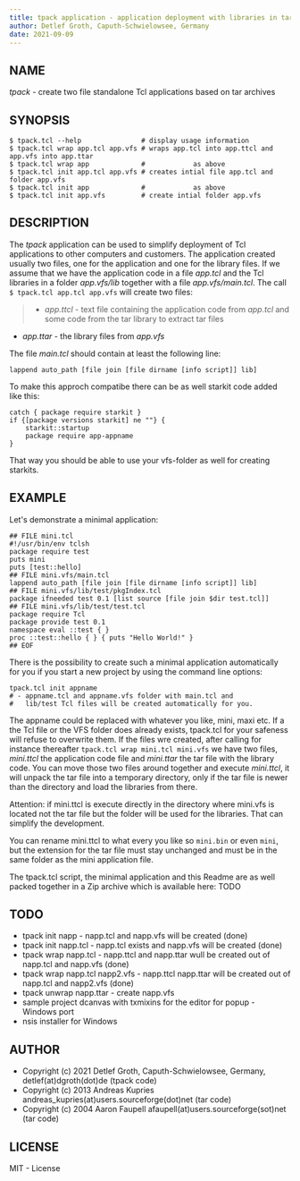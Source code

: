 ```yaml
---
title: tpack application - application deployment with libraries in tar archives
author: Detlef Groth, Caputh-Schwielowsee, Germany
date: 2021-09-09
---
```


## NAME 

_tpack_ - create two file standalone Tcl applications based on tar archives

## SYNOPSIS

```
$ tpack.tcl --help               # display usage information
$ tpack.tcl wrap app.tcl app.vfs # wraps app.tcl into app.ttcl and app.vfs into app.ttar
$ tpack.tcl wrap app             #            as above
$ tpack.tcl init app.tcl app.vfs # creates intial file app.tcl and folder app.vfs
$ tpack.tcl init app             #            as above
$ tpack.tcl init app.vfs         # create intial folder app.vfs
```

## DESCRIPTION

The _tpack_ application can be used to simplify deployment of Tcl applications to other computers and customers.
The application created usually two files, one for the application and one for the library files. 
If we assume that we have the application code in a file _app.tcl_ and the Tcl libraries in a folder _app.vfs/lib_ together with a file _app.vfs/main.tcl_. The call
`$ tpack.tcl app.tcl app.vfs` will create two files:

> - _app.ttcl_ - text file containing the application code from _app.tcl_ and some code from the tar library to extract tar files
  - _app.ttar_ - the library files from _app.vfs_

The file _main.tcl_ should contain at least the following line:

```
lappend auto_path [file join [file dirname [info script]] lib]
```

To make this approch compatibe there can be as well starkit code added like this:

```
catch { package require starkit }
if {[package versions starkit] ne ""} {
    starkit::startup
    package require app-appname
}
```

That way you should be able to use your vfs-folder as well for creating starkits.

## EXAMPLE

Let's demonstrate a minimal application:

```
## FILE mini.tcl
#!/usr/bin/env tclsh
package require test
puts mini
puts [test::hello]
## FILE mini.vfs/main.tcl
lappend auto_path [file join [file dirname [info script]] lib]
## FILE mini.vfs/lib/test/pkgIndex.tcl
package ifneeded test 0.1 [list source [file join $dir test.tcl]]
## FILE mini.vfs/lib/test/test.tcl
package require Tcl
package provide test 0.1
namespace eval ::test { }
proc ::test::hello { } { puts "Hello World!" }
## EOF
```
There is the possibility to create such a minimal application automatically for you if you start a new project
by using the command line options:

```
tpack.tcl init appname
# - appname.tcl and appname.vfs folder with main.tcl and
#   lib/test Tcl files will be created automatically for you.
```

The appname could be replaced with whatever you like, mini, maxi etc. If a the Tcl file or the VFS folder does already
exists, tpack.tcl for your safeness will refuse to overwrite them. 
If the files wre created, after calling for instance thereafter 
`tpack.tcl wrap mini.tcl mini.vfs` we have two files,
_mini.ttcl_ the application code file and _mini.ttar_ the tar file with the
library code. You can move those two files around together and execute _mini.ttcl_, 
it will unpack the tar file into a temporary directory, only if the tar file is newer than
the directory and load the libraries from there.

Attention: if mini.ttcl is execute directly in the directory where mini.vfs is 
located not the tar file but the folder will be used for the libraries. That can simplify the development.

You can rename mini.ttcl to what every you like so `mini.bin` or even `mini`, 
but the extension for the tar file must stay unchanged and must be in the same folder as the mini application file.

The tpack.tcl script, the minimal application and this Readme are as well packed together in a Zip archive which is available here: TODO

## TODO

- tpack init napp - napp.tcl and napp.vfs will be created (done)
- tpack init napp.tcl - napp.tcl exists and napp.vfs will be created (done)
- tpack wrap napp.tcl - napp.ttcl and napp.ttar wull be created out of napp.tcl and napp.vfs (done)
- tpack wrap napp.tcl napp2.vfs  - napp.ttcl napp.ttar will be created out of napp.tcl and napp2.vfs (done)
- tpack unwrap napp.ttar - create napp.vfs
- sample project dcanvas with txmixins for the editor for popup - Windows port
- nsis installer for Windows

## AUTHOR

  - Copyright (c) 2021 Detlef Groth, Caputh-Schwielowsee, Germany, detlef(at)dgroth(dot)de (tpack code)
  - Copyright (c) 2013 Andreas Kupries andreas_kupries(at)users.sourceforge(dot)net (tar code)
  - Copyright (c) 2004 Aaron Faupell afaupell(at)users.sourceforge(sot)net (tar code)

## LICENSE

MIT - License
